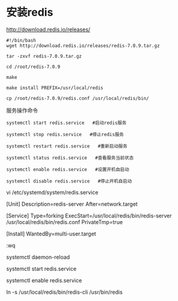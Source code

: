 # 安装redis


http://download.redis.io/releases/

```shell
#!/bin/bash
wget http://download.redis.io/releases/redis-7.0.9.tar.gz

tar -zxvf redis-7.0.9.tar.gz

cd /root/redis-7.0.9

make

make install PREFIX=/usr/local/redis

cp /root/redis-7.0.9/redis.conf /usr/local/redis/bin/

```
服务操作命令
```
systemctl start redis.service   #启动redis服务

systemctl stop redis.service   #停止redis服务

systemctl restart redis.service   #重新启动服务

systemctl status redis.service   #查看服务当前状态

systemctl enable redis.service   #设置开机自启动

systemctl disable redis.service   #停止开机自启动
```



vi /etc/systemd/system/redis.service


[Unit]
Description=redis-server
After=network.target

[Service]
Type=forking
ExecStart=/usr/local/redis/bin/redis-server /usr/local/redis/bin/redis.conf
PrivateTmp=true

[Install]
WantedBy=multi-user.target

:wq

systemctl daemon-reload

systemctl start redis.service

systemctl enable redis.service

ln -s /usr/local/redis/bin/redis-cli /usr/bin/redis
